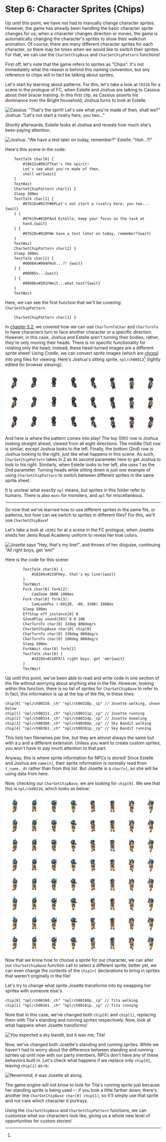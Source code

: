 # Step 6: Character Sprites (Chips)

Up until this point, we have not had to manually change character sprites.
However, the game has already been handling the basic character sprite changes
for us; when a character changes direction or moves, the game is automatically
changing the character's sprites to show their walk/run animation. Of course,
there are many different character sprites for each character, so there may be
times when we would like to switch their sprites. For that, we can use the
`CharSetChipBase` and `CharSetChipPattern` functions!

First off, let's note that the game refers to sprites as "Chips". It's not
immediately what the reason is behind this naming convention, but any reference
to chips will in fact be talking about sprites.

Let's start by learning about patterns. For this, let's take a look at `t0310`
for a scene in the prologue of FC, when Estelle and Joshua are talking to
Cassius about their bracer training. In this first clip, as Cassius asserts his
dominance over the Bright household, Joshua turns to look at Estelle.

![Cassius: "That's the spirit! Let's see what you're made of then, shall we?" Joshua: "Let's not start a rivalry here, you two..."](./img/chips1.webp)

Shortly afterwards, Estelle looks at Joshua and reveals how much she's been paying attention.

![Joshua: "We have a test later on today, remember?" Estelle: "Huh...?!"](./img/chips2.webp)

Here's this scene in the code:

```clm
	TextTalk char[0] {
		#19622v#081FThat's the spirit!
		Let's see what you're made of then,
		shall we?{wait}
	}
	TextWait
	CharSetChipPattern char[1] 2
	Sleep 300ms
	TextTalk char[1] {
		#07618v#017F#6PLet's not start a rivalry here, you two...{wait}
	} {
		#07619v#010FAnd Estelle, keep your focus on the task at
		hand.{wait}
	} {
		#07620v#010FWe have a test later on today, remember?{wait}
	}
	TextWait
	CharSetChipPattern char[2] 1
	Sleep 300ms
	TextTalk char[2] {
		#00084v#004FHuh...?! {wait}
	} {
		#00085v...{wait}
	} {
		#00086v#501FWait...what test?{wait}
	}
	TextWait
```

Here, we can see the first function that we'll be covering: `CharSetChipPattern`.

```clm
	CharSetChipPattern char[1] 2
```

In [chapter 5.2](movement.md), we covered how we can use `CharTurnToChar` and
`CharTurnTo` to have characters turn to face another character or a specific
direction. However, in this case, Joshua and Estelle aren't turning their
bodies; rather, they're only moving their heads. There is no specific
functionality for rotating only the head; instead, these head-turned images are
a different sprite sheet! Using *Cradle*, we can convert sprite images (which
are [chcps](../cradle-formats.md#_ch--_cp)) into png files for viewing. Here's
Joshua's sitting sprite, `npl/ch00013`[^npl] (lightly edited for browser
viewing):

![A grid of images of Joshua sitting down.](./img/ch00013.png)

And here is where the pattern comes into play! The top (0th) row is Joshua
looking straight ahead, viewed from all eight directions. The middle (1st) row
is similar, except Joshua looks to the left. Finally, the bottom (2nd) row is
Joshua looking to the right, just like what happens in this scene. As such,
`CharSetChipPattern` takes in 2 as its second parameter here to get Joshua to
look to his right. Similarly, when Estelle looks to her left, she uses 1 as the
2nd parameter. Turning heads while sitting down is just one example of using
`CharSetChipPattern` to switch between different sprites in the same sprite
sheet.

[^npl]:
  It is unclear what exactly `npl` means, but sprites in this folder refer to
  humans. There is also `mons` for monsters, and `apl` for miscellaneous.

------

So now that we've learned how to use different sprites in the same file, or
patterns, but how can we switch to sprites in different files? For this, we'll
use `CharSetChipBase`!

Let's take a look at `c0302` for at a scene in the FC prologue, when Josette
sheds her Jenis Royal Academy uniform to reveal her true colors.

![Josette says "Hey, that's my line!", and throws of her disguise, continuing "All right boys, get 'em!"](./img/chips3.webp)

Here is the code for this scene:

```clm
		TextTalk char[0] {
			#18184v#219FHey, that's my line!{wait}
		}
		TextWait
		Fork char[0] fork[2]:
			CamZoom 3000 1000ms
		Fork char[0] fork[3]:
			CamLookPos (-60120, -80, 3200) 1000ms
		Sleep 500ms
		EffStop eff_instance[0] 0
		SoundPlay sound[203] 0 0 100
		CharTurnTo char[0] 32deg 800deg/s
		CharSetChipBase char[0] chip[0]
		CharTurnTo char[0] 330deg 800deg/s
		CharTurnTo char[0] 180deg 800deg/s
		Sleep 500ms
		ForkWait char[0] fork[2]
		TextTalk char[0] {
			#18185v#210FAll right boys, get 'em!{wait}
		}
		TextWait
```

Up until this point, we've been able to read and write code in one section of
the file without worrying about anything else in the file. However, looking
within this function, there is no list of sprites for `CharSetChipBase` to
refer to. In fact, this information is up at the top of the file, in these
lines:

```clm
chip[0] "npl/ch00310._ch" "npl/ch00310p._cp" // Josette walking, shown below
chip[1] "npl/ch00311._ch" "npl/ch00311p._cp" // Josette running
chip[2] "npl/ch00314._ch" "npl/ch00314p._cp" // Josette kneeling
chip[3] "npl/ch00360._ch" "npl/ch00360p._cp" // Sky Bandit walking
chip[4] "npl/ch00361._ch" "npl/ch00361p._cp" // Sky Bandit running
```

This lists two filenames per line, but they are almost always the same but with
a `p` and a different extension. Unless you want to create custom sprites, you
won't have to pay much attention to that part.

Anyway, this is where sprite information for NPCs is stored! Since Estelle and
Joshua are `name[n]`, their sprite information is normally read from
`t_name._dt` rather than from this list. But Josette is a `char[n]`, so she
will be using data from here.

Now, checking our `CharSetChipBase`, we are looking for `chip[0]`.
We see that this is `npl/ch00310`, which looks as below:

![A grid of sprites of Josette in her bandit outfit.](./img/ch00310.png)

Now that we know how to choose a sprite for our character, we can alter our
`CharSetChipBase` function call to select a different sprite; better yet, we
can even change the contents of the `chip[n]` declarations to bring in sprites
that weren't originally in the file!

Let's try to change what sprite Josette transforms into by swapping her sprites
with someone else's.

```clm
chip[0] "npl/ch00160._ch" "npl/ch00160p._cp" // Tita walking
chip[1] "npl/ch00161._ch" "npl/ch00161p._cp" // Tita running
```

Note that in this case, we've changed both `chip[0]` and `chip[1]`, replacing
them with Tita's standing and running sprites respectively. Now, look at what
happens when Josette transforms!

![You expected a sky bandit, but it was me, Tita!](./img/chips4.webp)

Now, we've changed both Josette's standing and running sprites. While we
haven't had to worry about the difference between standing and running sprites
up until now with our party members, NPCs don't have any of these behaviors
built in. Let's check what happens if we replace only `chip[0]`, leaving
`chip[1]` as-is:

![Nevermind, it was Josette all along.](./img/chips5.webp)

The game engine will not know to look for Tita's running sprite just because
her standing sprite is being used -- if you look a little farther down, there's
another line `CharSetChipBase char[0] chip[1]`, so it'll simply use that sprite
and not care which character it portrays.

Using the `CharSetChipBase` and `CharSetChipPattern` functions, we can customize what
our characters look like, giving us a whole new level of opportunities for
custom stories! 
